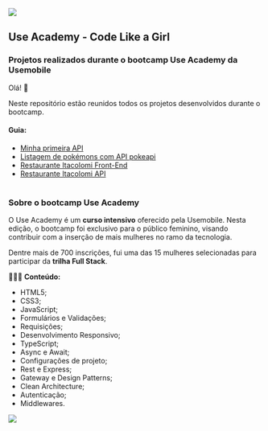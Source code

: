 ![](https://github.com/thaisohashi/use-academy-bootcamp/blob/main/header-usemobile.png?raw=true)

## Use Academy - Code Like a Girl
### Projetos realizados durante o bootcamp Use Academy da Usemobile

Olá! 👋

Neste repositório estão reunidos todos os projetos desenvolvidos durante o bootcamp.

#### Guia:
- [Minha primeira API](https://github.com/thaisohashi/use-academy-api)
- [Listagem de pokémons com API pokeapi](https://github.com/thaisohashi/use-academy-pokedex)
- [Restaurante Itacolomi Front-End](https://github.com/thaisohashi/restaurante-itacolomi-frontend)
- [Restaurante Itacolomi API](https://github.com/thaisohashi/restaurante-itacolomi-backend)

#
### Sobre o bootcamp Use Academy

O Use Academy é um **curso intensivo** oferecido pela Usemobile. Nesta edição, o bootcamp foi exclusivo para o público feminino, visando contribuir com a inserção de mais mulheres no ramo da tecnologia.

Dentre mais de 700 inscrições, fui uma das 15 mulheres selecionadas para participar da **trilha Full Stack**.

👩🏻‍💻 **Conteúdo:**
- HTML5;
- CSS3;
- JavaScript;
- Formulários e Validações;
- Requisições;
- Desenvolvimento Responsivo;
- TypeScript;
- Async e Await;
- Configurações de projeto;
- Rest e Express;
- Gateway e Design Patterns;
- Clean Architecture;
- Autenticação;
- Middlewares.

![](https://github.com/thaisohashi/use-academy-bootcamp/blob/main/certificado-useacademy.png?raw=true)
